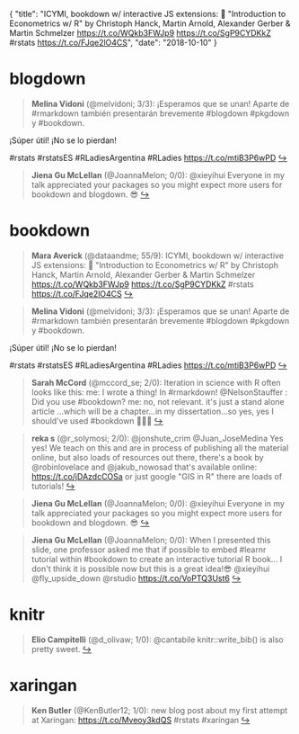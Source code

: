 {
  "title": "ICYMI, bookdown w/ interactive JS extensions: 📕 \"Introduction to Econometrics w/ R\" by Christoph Hanck, Martin Arnold, Alexander Gerber &amp; Martin Schmelzer https://t.co/WQkb3FWJp9 https://t.co/SgP9CYDKkZ #rstats https://t.co/FJqe2lO4CS",
  "date": "2018-10-10"
}

# blogdown

> **Melina Vidoni** (@melvidoni; 3/3): ¡Esperamos que se unan! Aparte de #rmarkdown también presentarán brevemente #blogdown #pkgdown y #bookdown.
>
¡Súper útil! ¡No se lo pierdan!
>
#rstats #rstatsES #RLadiesArgentina #RLadies https://t.co/mtiB3P6wPD  [&#8618;](https://twitter.com/xieyihui/status/1049688622105014272)

<!-- -->


> **Jiena Gu McLellan** (@JoannaMelon; 0/0): @xieyihui Everyone in my talk appreciated your packages so you might expect more users for bookdown and blogdown. 😎  [&#8618;](https://twitter.com/xieyihui/status/1049800763856363520)

<!-- -->


# bookdown

> **Mara Averick** (@dataandme; 55/9): ICYMI, bookdown w/ interactive JS extensions:
📕 "Introduction to Econometrics w/ R"  by Christoph Hanck, Martin Arnold, Alexander Gerber &amp; Martin Schmelzer
https://t.co/WQkb3FWJp9
https://t.co/SgP9CYDKkZ #rstats https://t.co/FJqe2lO4CS  [&#8618;](https://twitter.com/xieyihui/status/1049770741410000896)

<!-- -->


> **Melina Vidoni** (@melvidoni; 3/3): ¡Esperamos que se unan! Aparte de #rmarkdown también presentarán brevemente #blogdown #pkgdown y #bookdown.
>
¡Súper útil! ¡No se lo pierdan!
>
#rstats #rstatsES #RLadiesArgentina #RLadies https://t.co/mtiB3P6wPD  [&#8618;](https://twitter.com/xieyihui/status/1049688622105014272)

<!-- -->


> **Sarah McCord** (@mccord_se; 2/0): Iteration in science with R often looks like this: 
me: I wrote a thing! In #rmarkdown!
@NelsonStauffer : Did you use #bookdown?
me: no, not relevant. it's just a stand alone article ...which will be a chapter...in my dissertation...so yes, yes I should've used #bookdown 🤦🏻‍♀️  [&#8618;](https://twitter.com/xieyihui/status/1049696011831132162)

<!-- -->


> **reka s** (@r_solymosi; 2/0): @jonshute_crim @Juan_JoseMedina Yes yes! We teach on this and are in process of publishing all the material online, but also loads of resources out there, there's a book by @robinlovelace and @jakub_nowosad that's available online: https://t.co/jDAzdcCOSa  or just google "GIS in R" there are loads of tutorials!  [&#8618;](https://twitter.com/xieyihui/status/1049647036063252486)

<!-- -->


> **Jiena Gu McLellan** (@JoannaMelon; 0/0): @xieyihui Everyone in my talk appreciated your packages so you might expect more users for bookdown and blogdown. 😎  [&#8618;](https://twitter.com/xieyihui/status/1049800763856363520)

<!-- -->


> **Jiena Gu McLellan** (@JoannaMelon; 0/0): When I presented this slide, one professor asked me that if possible to embed #learnr tutorial within #bookdown to create an interactive tutorial R book... I don't think it is possible now but this is a great idea!😎 @xieyihui @fly_upside_down @rstudio https://t.co/VoPTQ3Ust6  [&#8618;](https://twitter.com/xieyihui/status/1049796484072439808)

<!-- -->


# knitr

> **Elio Campitelli** (@d_olivaw; 1/0): @cantabile knitr::write_bib() is also pretty sweet.  [&#8618;](https://twitter.com/xieyihui/status/1049508939728072704)

<!-- -->


# xaringan

> **Ken Butler** (@KenButler12; 1/0): new blog post about my first attempt at Xaringan: https://t.co/Mveoy3kdQS #rstats #xaringan  [&#8618;](https://twitter.com/xieyihui/status/1049721658016194561)

<!-- -->


